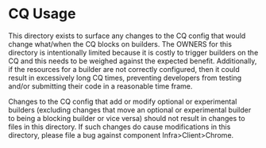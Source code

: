 # CQ Usage

This directory exists to surface any changes to the CQ config that would change
what/when the CQ blocks on builders. The OWNERS for this directory is
intentionally limited because it is costly to trigger builders on the CQ and
this needs to be weighed against the expected benefit. Additionally, if the
resources for a builder are not correctly configured, then it could result in
excessively long CQ times, preventing developers from testing and/or submitting
their code in a reasonable time frame.

Changes to the CQ config that add or modify optional or experimental builders
(excluding changes that move an optional or experimental builder to being a
blocking builder or vice versa) should not result in changes to files in this
directory. If such changes do cause modifications in this directory, please file
a bug against component Infra>Client>Chrome.
